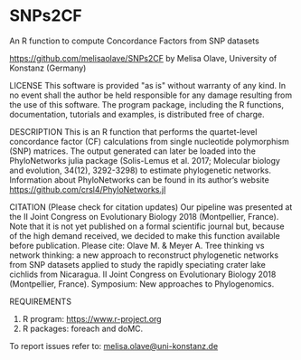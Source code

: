 # SNPs2CF
An R function to compute Concordance Factors from SNP datasets

https://github.com/melisaolave/SNPs2CF
by Melisa Olave, University of Konstanz (Germany)

LICENSE
This software is provided "as is" without warranty of any kind. In no event shall the author be held responsible for any damage resulting from the use of this software. The program package, including the R functions, documentation, tutorials and examples, is distributed free of charge.

DESCRIPTION
This is an R function that performs the quartet-level concordance factor (CF) calculations from single nucleotide polymorphism (SNP) matrices. 
The output generated can later be loaded into the PhyloNetworks julia package (Solis-Lemus et al. 2017; Molecular biology and evolution, 34(12), 3292-3298) to estimate phylogenetic networks. 
Information about PhyloNetworks can be found in its author’s website https://github.com/crsl4/PhyloNetworks.jl

CITATION (Please check for citation updates)
Our pipeline was presented at the II Joint Congress on Evolutionary Biology 2018 (Montpellier, France). Note that it is not yet published on a formal scientific journal but, because of the high demand received, we decided to make this function available before publication.
Please cite:
Olave M. & Meyer A. Tree thinking vs network thinking: a new approach to reconstruct phylogenetic networks from SNP datasets applied to study the rapidly speciating crater lake cichlids from Nicaragua. II Joint Congress on Evolutionary Biology 2018 (Montpellier, France). Symposium: New approaches to Phylogenomics.

REQUIREMENTS
1. R program: https://www.r-project.org
2. R packages: foreach and doMC.

To report issues refer to: melisa.olave@uni-konstanz.de
